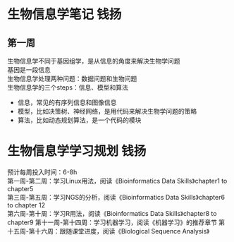 # 生物信息学笔记 钱扬
## 第一周
生物信息学不同于基因组学，是从信息的角度来解决生物学问题  
基因是一段信息  
生物信息学处理两种问题：数据问题和生物问题  
生物信息学的三个steps：信息、模型和算法  
- 信息，常见的有序列信息和图像信息  
- 模型，比如决策树、神经网络，是用代码来解决生物学问题的策略  
- 算法，比如动态规划算法，是一个代码的模块  
# 生物信息学学习规划 钱扬
预计每周投入时间：6-8h  
第一周-第二周：学习Linux用法，阅读《Bioinformatics Data Skills》chapter1 to chapter5  
第三周-第五周：学习NGS的分析，阅读《Bioinformatics Data Skills》chapter6 to chapter 12  
第六周-第十周：学习R用法，阅读《Bioinformatics Data Skills》chapter8 to chapter9
第十一周-第十四周：学习机器学习，阅读《机器学习》的推荐章节
第十五周-第十六周：跟随课堂进度，阅读《Biological Sequence Analysis》
<!--
**qiany20/qiany20** is a ✨ _special_ ✨ repository because its `README.md` (this file) appears on your GitHub profile.

Here are some ideas to get you started:

- 🔭 I’m currently working on ...
- 🌱 I’m currently learning ...
- 👯 I’m looking to collaborate on ...
- 🤔 I’m looking for help with ...
- 💬 Ask me about ...
- 📫 How to reach me: ...
- 😄 Pronouns: ...
- ⚡ Fun fact: ...
-->
